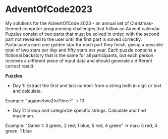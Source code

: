 # AdventOfCode2023
My solutions for the AdventOfCode 2023 - an annual set of Christmas-themed computer programming challenges that follow an Advent calendar.
Puzzles consist of two parts that must be solved in order, with the second part not revealed to the user until the first part is solved correctly.
Participants earn one golden star for each part they finish, giving a possible total of two stars per day and fifty stars per year.
Each puzzle contains a fictional backstory that is the same for all participants, but each person receives a different piece of input data and should generate a different correct result.

**Puzzles**
- Day 1: Extract the first and last number from a string both in digit or text and calculate.

Example: "agaonetwo2fo7three" -> 13
- Day 2: Group and categorize specific strings. Calculate and find maximum.

Example: "Game 1: 3 green, 2 red; 1 blue, 5 red, 4 green" -> max: 5 red, 4 green, 1 blue
